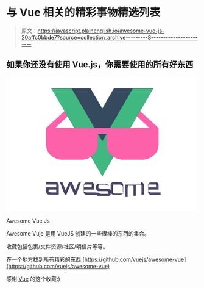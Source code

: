# 与 Vue 相关的精彩事物精选列表

> 原文：<https://javascript.plainenglish.io/awesome-vue-js-20affc0bbde7?source=collection_archive---------8----------------------->

## 如果你还没有使用 Vue.js，你需要使用的所有好东西

![](img/23b4e723de8897f157d811218ae9a2e3.png)

Awesome Vue Js

Awesome Vuje 是用 VueJS 创建的一些很棒的东西的集合。

收藏包括包裹/文件资源/社区/明信片等等。

在一个地方找到所有精彩的东西:[https://github.com/vuejs/awesome-vue](https://github.com/vuejs/awesome-vue)

感谢 [Vue](https://github.com/vuejs) 的这个收藏:)